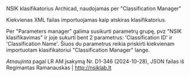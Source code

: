 NSIK klasifikatorius Archicad, naudojamas per "Classification Manager"

Kiekvienas XML failas importuojamas kaip atskiras klasifikatorius.

Per "Parameters manager" galima susikurti parametrų grupę, pvz "NSIK klasifikavimas" ir joje sukurti  bent 2 parametrus: 'Classification ID' ir 'Classification Name'. 
Šiuos du parametrus reikia priskirti kiekvienam importuotam klasifikatoriui "Classification Manager" lange.

*Atnaujinta* pagal LR AM įsakymą Nr. D1-346 (2024-10-28), JSON failas iš Regimantas Ramanauskas | http://nsiklab.lt

